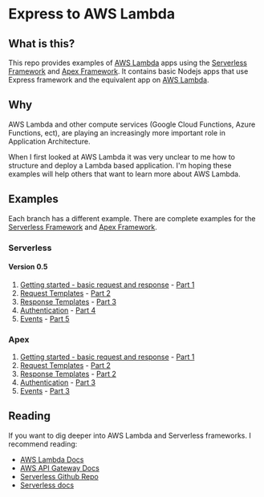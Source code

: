 # Express to AWS Lambda
## What is this?
This repo provides examples of [AWS Lambda](https://aws.amazon.com/lambda/) apps using the [Serverless Framework](http://serverless.com/) and [Apex Framework](http://apex.run/). It contains basic Nodejs apps that use Express framework and the equivalent app on [AWS Lambda](https://aws.amazon.com/lambda/).

## Why
AWS Lambda and other compute services (Google Cloud Functions, Azure Functions, ect), are playing an increasingly more important role in Application Architecture.

When I first looked at AWS Lambda it was very unclear to me how to structure and deploy a Lambda based application. I'm hoping these examples will help others that want to learn more about AWS Lambda.

## Examples
Each branch has a different example. There are complete examples for the [Serverless Framework](http://serverless.com/) and  [Apex Framework](http://apex.run/).

### Serverless
#### Version 0.5
1. [Getting started - basic request and response](https://github.com/johncmckim/express-to-aws-lambda/tree/1-basic) - [Part 1](https://medium.com/@johncmckim/express-to-aws-lambda-part-1-a057096abe34)
2. [Request Templates](https://github.com/johncmckim/express-to-aws-lambda/tree/2-request-templates) - [Part 2](https://medium.com/@johncmckim/express-to-aws-lambda-part-2-f5183389a3ec)
3. [Response Templates](https://github.com/johncmckim/express-to-aws-lambda/tree/3-response-templates) - [Part 3](https://medium.com/@johncmckim/express-to-aws-lambda-part-3-eca9a442f9ff)
4. [Authentication](https://github.com/johncmckim/express-to-aws-lambda/tree/4-authentication) - [Part 4](https://medium.com/@johncmckim/express-to-aws-lambda-part-4-22257f71385f)
5. [Events](https://github.com/johncmckim/express-to-aws-lambda/tree/5-workers) - [Part 5](https://medium.com/@johncmckim/express-to-aws-lambda-part-5-dcde1532279c)

### Apex
1. [Getting started - basic request and response](https://github.com/johncmckim/express-to-aws-lambda/tree/1-basic) - [Part 1](https://serverless.zone/express-to-aws-lambda-apex-edition-part-1-bcc11102feeb)
2. [Request Templates](https://github.com/johncmckim/express-to-aws-lambda/tree/2-request-templates) - [Part 2](https://serverless.zone/express-to-aws-lambda-apex-edition-part-2-53405a867b12)
3. [Response Templates](https://github.com/johncmckim/express-to-aws-lambda/tree/3-response-templates) - [Part 2](https://serverless.zone/express-to-aws-lambda-apex-edition-part-2-53405a867b12)
4. [Authentication](https://github.com/johncmckim/express-to-aws-lambda/tree/4-authentication) - [Part 3](https://serverless.zone/express-to-aws-lambda-apex-edition-part-3-559e25b2e813)
5. [Events](https://github.com/johncmckim/express-to-aws-lambda/tree/5-workers) - [Part 3](https://serverless.zone/express-to-aws-lambda-apex-edition-part-3-559e25b2e813)



## Reading
If you want to dig deeper into AWS Lambda and Serverless frameworks. I recommend reading:
* [AWS Lambda Docs](http://docs.aws.amazon.com/lambda/latest/dg/welcome.html)
* [AWS API Gateway Docs](http://docs.aws.amazon.com/apigateway/latest/developerguide/welcome.html)
* [Serverless Github Repo](https://github.com/serverless/serverless)
* [Serverless docs](http://docs.serverless.com/)
